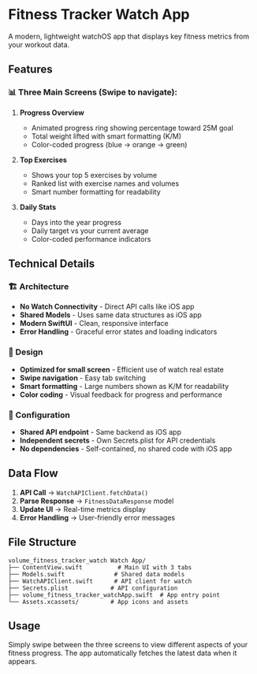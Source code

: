 # Fitness Tracker Watch App

A modern, lightweight watchOS app that displays key fitness metrics from your workout data.

## Features

### 📊 Three Main Screens (Swipe to navigate):

1. **Progress Overview**
   - Animated progress ring showing percentage toward 25M goal
   - Total weight lifted with smart formatting (K/M)
   - Color-coded progress (blue → orange → green)

2. **Top Exercises**
   - Shows your top 5 exercises by volume
   - Ranked list with exercise names and volumes
   - Smart number formatting for readability

3. **Daily Stats**
   - Days into the year progress
   - Daily target vs your current average
   - Color-coded performance indicators

## Technical Details

### 🏗️ Architecture
- **No Watch Connectivity** - Direct API calls like iOS app
- **Shared Models** - Uses same data structures as iOS app
- **Modern SwiftUI** - Clean, responsive interface
- **Error Handling** - Graceful error states and loading indicators

### 📱 Design
- **Optimized for small screen** - Efficient use of watch real estate
- **Swipe navigation** - Easy tab switching
- **Smart formatting** - Large numbers shown as K/M for readability
- **Color coding** - Visual feedback for progress and performance

### 🔧 Configuration
- **Shared API endpoint** - Same backend as iOS app
- **Independent secrets** - Own Secrets.plist for API credentials
- **No dependencies** - Self-contained, no shared code with iOS app

## Data Flow

1. **API Call** → `WatchAPIClient.fetchData()`
2. **Parse Response** → `FitnessDataResponse` model
3. **Update UI** → Real-time metrics display
4. **Error Handling** → User-friendly error messages

## File Structure

```
volume_fitness_tracker_watch Watch App/
├── ContentView.swift          # Main UI with 3 tabs
├── Models.swift              # Shared data models
├── WatchAPIClient.swift      # API client for watch
├── Secrets.plist            # API configuration
├── volume_fitness_tracker_watchApp.swift  # App entry point
└── Assets.xcassets/         # App icons and assets
```

## Usage

Simply swipe between the three screens to view different aspects of your fitness progress. The app automatically fetches the latest data when it appears.

